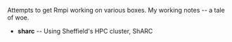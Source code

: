 Attempts to get Rmpi working on various boxes. 
My working notes -- a tale of woe.

* **sharc** -- Using Sheffield's HPC cluster, ShARC
